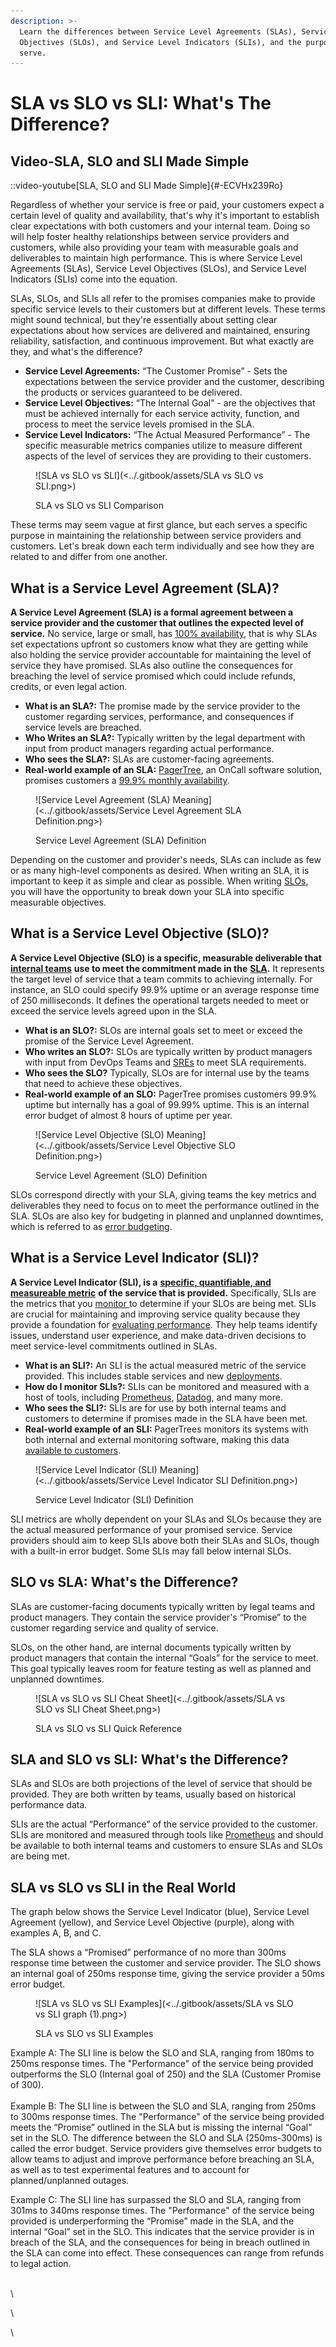 ```yaml
---
description: >-
  Learn the differences between Service Level Agreements (SLAs), Service Level
  Objectives (SLOs), and Service Level Indicators (SLIs), and the purposes they
  serve.
---
```


# SLA vs SLO vs SLI: What's The Difference?



## Video-SLA, SLO and SLI Made Simple

::video-youtube[SLA, SLO and SLI Made Simple]{#-ECVHx239Ro}

Regardless of whether your service is free or paid, your customers expect a certain level of quality and availability, that's why it's important to establish clear expectations with both customers and your internal team. Doing so will help foster healthy relationships between service providers and customers, while also providing your team with measurable goals and deliverables to maintain high performance. This is where Service Level Agreements (SLAs), Service Level Objectives (SLOs), and Service Level Indicators (SLIs) come into the equation.

SLAs, SLOs, and SLIs all refer to the promises companies make to provide specific service levels to their customers but at different levels. These terms might sound technical, but they're essentially about setting clear expectations about how services are delivered and maintained, ensuring reliability, satisfaction, and continuous improvement. But what exactly are they, and what's the difference?

* **Service Level Agreements:** “The Customer Promise” - Sets the expectations between the service provider and the customer, describing the products or services guaranteed to be delivered.
* **Service Level Objectives:** “The Internal Goal” - are the objectives that must be achieved internally for each service activity, function, and process to meet the service levels promised in the SLA.
* **Service Level Indicators:** “The Actual Measured Performance” - The specific measurable metrics companies utilize to measure different aspects of the level of services they are providing to their customers.

<figure>![SLA vs SLO vs SLI](<../.gitbook/assets/SLA vs SLO vs SLI.png>)<figcaption><p>SLA vs SLO vs SLI Comparison</p></figcaption></figure>

These terms may seem vague at first glance, but each serves a specific purpose in maintaining the relationship between service providers and customers. Let's break down each term individually and see how they are related to and differ from one another.



## What is a Service Level Agreement (SLA)?

**A Service Level Agreement (SLA) is a formal agreement between a service provider and the customer that outlines the expected level of service.** No service, large or small, has [100% availability](https://pagertree.com/blog/sre-metrics-availability),  that is why SLAs set expectations upfront so customers know what they are getting while also holding the service provider accountable for maintaining the level of service they have promised. SLAs also outline the consequences for breaching the level of service promised which could include refunds, credits, or even legal action.

* **What is an SLA?:** The promise made by the service provider to the customer regarding services, performance, and consequences if service levels are breached.
* **Who Writes an SLA?:** Typically written by the legal department with input from product managers regarding actual performance.
* **Who sees the SLA?:** SLAs are customer-facing agreements.
* **Real-world example of an SLA:** [PagerTree](https://pagertree.com/), an OnCall software solution, promises customers a [99.9% monthly availability](https://pagertree.com/terms-of-service/#service-commitment).

<figure>![Service Level Agreement (SLA) Meaning](<../.gitbook/assets/Service Level Agreement SLA Definition.png>)<figcaption><p>Service Level Agreement (SLA) Definition</p></figcaption></figure>

Depending on the customer and provider's needs, SLAs can include as few or as many high-level components as desired. When writing an SLA, it is important to keep it as simple and clear as possible. When writing [SLOs](sla-vs-slo-vs-sli.md#what-is-a-service-level-objective-slo), you will have the opportunity to break down your SLA into specific measurable objectives.



## What is a Service Level Objective (SLO)?

**A Service Level Objective (SLO) is a specific, measurable deliverable that** [**internal teams**](https://pagertree.com/learn/devops/what-is-devops) **use to meet the commitment made in the** [**SLA**](sla-vs-slo-vs-sli.md#what-is-a-service-level-agreement-sla)**.** It represents the target level of service that a team commits to achieving internally. For instance, an SLO could specify 99.9% uptime or an average response time of 250 milliseconds. It defines the operational targets needed to meet or exceed the service levels agreed upon in the SLA.

* **What is an SLO?:** SLOs are internal goals set to meet or exceed the promise of the Service Level Agreement.
* **Who writes an SLO?:** SLOs are typically written by product managers with input from DevOps Teams and [SREs](https://pagertree.com/learn/devops/what-is-site-reliability-engineering-sre) to meet SLA requirements.
* **Who sees the SLO?** Typically, SLOs are for internal use by the teams that need to achieve these objectives.
* **Real-world example of an SLO:** PagerTree promises customers  99.9% uptime but internally has a goal of 99.99% uptime. This is an internal error budget of almost 8 hours of uptime per year.

<figure>![Service Level Objective (SLO) Meaning](<../.gitbook/assets/Service Level Objective SLO Definition.png>)<figcaption><p>Service Level Agreement (SLO) Definition</p></figcaption></figure>

SLOs correspond directly with your SLA, giving teams the key metrics and deliverables they need to focus on to meet the performance outlined in the SLA. SLOs are also key for budgeting in planned and unplanned downtimes, which is referred to as [error budgeting](https://pagertree.com/learn/incident-management/common-metrics/#error-budget).

## What is a Service Level Indicator (SLI)?

**A Service Level Indicator (SLI), is a** [**specific, quantifiable, and measureable metric**](https://pagertree.com/learn/devops/what-is-site-reliability-engineering-sre/four-golden-signals-sre-monitoring) **of the service that is provided.** Specifically, SLIs are the metrics that you [monitor ](https://pagertree.com/blog/system-monitoring-7-best-apm-tools)to determine if your SLOs are being met. SLIs are crucial for maintaining and improving service quality because they provide a foundation for [evaluating performance](https://pagertree.com/learn/devops/what-is-observability). They help teams identify issues, understand user experience, and make data-driven decisions to meet service-level commitments outlined in SLAs.&#x20;

* **What is an SLI?:** An SLI is the actual measured metric of the service provided. This includes stable services and new [deployments](https://pagertree.com/learn/devops/what-is-site-reliability-engineering-sre/what-is-a-canary-deployment).
* **How do I monitor SLIs?:** SLIs can be monitored and measured with a host of tools, including [Prometheus](https://prometheus.io/), [Datadog](https://www.datadoghq.com/), and many more.
* **Who sees the SLI?:** SLIs are for use by both internal teams and customers to determine if promises made in the SLA have been met.
* **Real-world example of an SLI:** PagerTrees monitors its systems with both internal and external monitoring software, making this data [available to customers](https://status.pagertree.com/).

<figure>![Service Level Indicator (SLI) Meaning](<../.gitbook/assets/Service Level Indicator SLI Definition.png>)<figcaption><p>Service Level Indicator (SLI) Definition</p></figcaption></figure>

SLI metrics are wholly dependent on your SLAs and SLOs because they are the actual measured performance of your promised service. Service providers should aim to keep SLIs above both their SLAs and SLOs, though with a built-in error budget. Some SLIs may fall below internal SLOs.



## SLO vs SLA: What's the Difference?

SLAs are customer-facing documents typically written by legal teams and product managers. They contain the service provider's “Promise” to the customer regarding service and quality of service.

SLOs, on the other hand, are internal documents typically written by product managers that contain the internal “Goals” for the service to meet. This goal typically leaves room for feature testing as well as planned and unplanned downtimes.

<figure>![SLA vs SLO vs SLI Cheat Sheet](<../.gitbook/assets/SLA vs SLO vs SLI Cheat Sheet.png>)<figcaption><p>SLA vs SLO vs SLI Quick Reference</p></figcaption></figure>

## SLA and SLO vs SLI: What's the Difference?

SLAs and SLOs are both projections of the level of service that should be provided. They are both written by teams, usually based on historical performance data.

SLIs are the actual “Performance” of the service provided to the customer. SLIs are monitored and measured through tools like [Prometheus](broken-reference) and should be available to both internal teams and customers to ensure SLAs and SLOs are being met.&#x20;



## SLA vs SLO vs SLI in the Real World

The graph below shows the Service Level Indicator (blue), Service Level Agreement (yellow), and Service Level Objective (purple), along with examples A, B, and C.

The SLA shows a “Promised” performance of no more than 300ms response time between the customer and service provider. The SLO shows an internal goal of 250ms response time, giving the service provider a 50ms error budget.

<figure>![SLA vs SLO vs SLI Examples](<../.gitbook/assets/SLA vs SLO vs SLI graph (1).png>)<figcaption><p>SLA vs SLO vs SLI Examples</p></figcaption></figure>

Example A:  The SLI line is below the SLO and SLA, ranging from 180ms to 250ms response times. The "Performance" of the service being provided outperforms the SLO (Internal goal of 250) and the SLA (Customer Promise of 300).\
\
Example B: The SLI line is between the SLO and SLA, ranging from 250ms to 300ms response times. The "Performance" of the service being provided meets the “Promise” outlined in the SLA but is missing the internal “Goal” set in the SLO. The difference between the SLO and SLA (250ms-300ms) is called the error budget. Service providers give themselves error budgets to allow teams to adjust and improve performance before breaching an SLA, as well as to test experimental features and to account for planned/unplanned outages.

Example C: The SLI line has surpassed the SLO and SLA, ranging from 301ms to 340ms response times. The "Performance" of the service being provided is underperforming the “Promise” made in the SLA, and the internal “Goal” set in the SLO. This indicates that the service provider is in breach of the SLA, and the consequences for being in breach outlined in the SLA can come into effect. These consequences can range from refunds to legal action.

\
\


\


\
